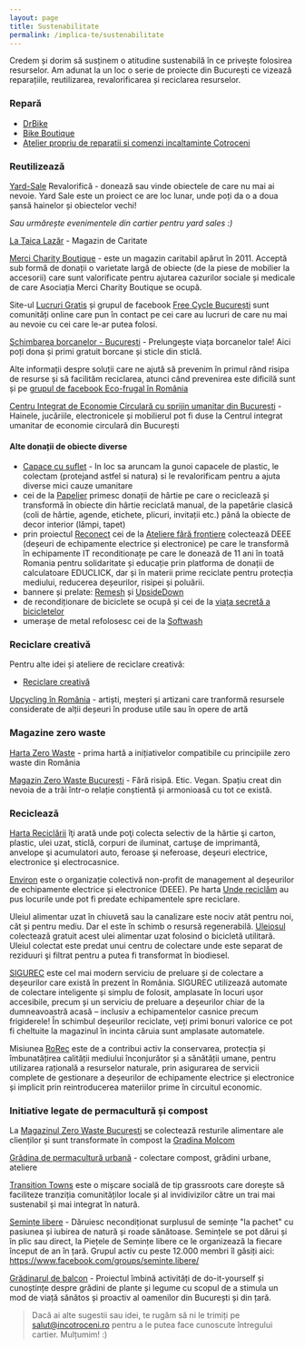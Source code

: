 ```yaml
---
layout: page
title: Sustenabilitate
permalink: /implica-te/sustenabilitate
---
```


Credem și dorim să susținem o atitudine sustenabilă în ce privește folosirea resurselor. Am adunat la un loc o serie de proiecte din București ce vizează reparațiile, reutilizarea, revalorificarea și reciclarea resurselor.

### Repară

- [DrBike](http://www.drbike.ro/reparatii-biciclete-ro.html)
- [Bike Boutique](https://btq.ro/service.html)
- [Atelier propriu de reparatii si comenzi incaltaminte Cotroceni](https://www.facebook.com/Atelier-propriu-de-reparatii-si-comenzi-incaltaminte-cotroceni-1783494828540844)

### Reutilizează

[Yard-Sale](https://www.facebook.com/TheFirstYardSale/) Revalorifică - donează sau vinde obiectele de care nu mai ai nevoie. Yard Sale este un proiect ce are loc lunar, unde poți da o a doua șansă hainelor și obiectelor vechi!

*Sau urmărește evenimentele din cartier pentru yard sales :)*

[La Taica Lazăr](https://www.facebook.com/lataicalazar) - Magazin de Caritate

[Merci Charity Boutique](http://mercicharity.ro) - este un magazin caritabil apărut în 2011. Acceptă sub formă de donații o varietate largă de obiecte (de la piese de mobilier la accesorii) care sunt valorificate pentru ajutarea cazurilor sociale și medicale de care Asociația Merci Charity Boutique se ocupă.

Site-ul [Lucruri Gratis](http://lucrurigratis.ro/) și grupul de facebook [Free Cycle București](https://www.facebook.com/groups/325116167547550/) sunt comunități online care pun în contact pe cei care au lucruri de care nu mai au nevoie cu cei care le-ar putea folosi.

[Schimbarea borcanelor - București](https://www.facebook.com/groups/schimbarea.borcanelor.bucuresti) - Prelungește viața borcanelor tale! Aici poți dona și primi gratuit borcane și sticle din sticlă.

Alte informații despre soluții care ne ajută să prevenim în primul rând risipa de resurse și să facilităm reciclarea, atunci când prevenirea este dificilă sunt și pe [grupul de facebook Eco-frugal în România](https://www.facebook.com/groups/113214019349919)

[Centru Integrat de Economie Circulară cu sprijin umanitar din București](https://copaculcufaptebune.ro/cauze-sociale/centru-umanitar-integrat-bucuresti/) - Hainele, jucăriile, electronicele și mobilierul pot fi duse la Centrul integrat umanitar de economie circulară din București

#### Alte donații de obiecte diverse   

- [Capace cu suflet](https://www.facebook.com/capacecusuflet) - In loc sa aruncam la gunoi capacele de plastic, le colectam (protejand astfel si natura) si le revalorificam pentru a ajuta diverse mici cauze umanitare
- cei de la [Papelier](https://www.facebook.com/atelierpapelier/) primesc donații de hârtie pe care o reciclează și transformă în obiecte din hârtie reciclată manual, de la papetărie clasică (coli de hârtie, agende, etichete, plicuri, invitații etc.) până la obiecte de decor interior (lămpi, tapet)
- prin proiectul [Reconect](https://www.reconect.ro/) cei de la [Ateliere fără frontiere](http://www.atelierefarafrontiere.ro/reconect) colectează DEEE (deșeuri de echipamente electrice și electronice) pe care le transformă în echipamente IT reconditionațe pe care le donează de 11 ani în toată Romania pentru solidaritate și educație prin platforma de donații de calculatoare EDUCLICK, dar și în materii prime reciclate pentru protecția mediului, reducerea deșeurilor, risipei și poluării.
- bannere și prelate: [Remesh](https://www.facebook.com/remesh.socialware/) și [UpsideDown](https://www.facebook.com/upsidedownro/)
- de recondiționare de biciclete se ocupă și cei de la [viața secretă a bicicletelor](https://www.facebook.com/viatasecretaabicicletelor/?hc_location=ufi)
- umerașe de metal refolosesc cei de la [Softwash](https://www.facebook.com/softwash.ro/)

### Reciclare creativă

Pentru alte idei și ateliere de reciclare creativă:
- [Reciclare creativă](https://www.facebook.com/ReciclareCreativa.ro/)

[Upcycling în România](https://www.google.com/maps/d/u/0/viewer?mid=1_XI__joghOQWCrdJESEBPDfvA1k&ll=45.1533684940549%2C29.49738450468748&z=7) - artiști, meșteri și artizani care tranformă resursele considerate de alții deșeuri în produse utile sau în opere de artă

### Magazine zero waste

[Harta Zero Waste](https://www.zerowasteromania.org/harta-zero-waste/) - prima hartă a inițiativelor compatibile cu principiile zero waste din România

[Magazin Zero Waste București](https://www.facebook.com/magazin.zerowaste) - Fără risipă. Etic. Vegan. Spațiu creat din nevoia de a trăi într-o relație conștientă și armonioasă cu tot ce există.

### Reciclează

[Harta Reciclării](https://www.hartareciclarii.ro) îţi arată unde poţi colecta selectiv de la hârtie şi carton, plastic, ulei uzat, sticlă, corpuri de iluminat, cartuşe de imprimantă, anvelope şi acumulatori auto, feroase şi neferoase, deşeuri electrice, electronice şi electrocasnice.

[Environ](https://www.environ.ro) este o organizație colectivă non-profit de management al deșeurilor de echipamente electrice și electronice (DEEE). Pe harta [Unde reciclăm](https://undereciclam.ro/) au pus locurile unde pot fi predate echipamentele spre reciclare.

Uleiul alimentar uzat în chiuvetă sau la canalizare este nociv atât pentru noi, cât și pentru mediu. Dar el este în schimb o resursă regenerabilă. [Uleiosul](http://uleiosul.com/) colectează gratuit acest ulei alimentar uzat folosind o bicicletă utilitară. Uleiul colectat este predat unui centru de colectare unde este separat de reziduuri şi filtrat pentru a putea fi transformat în biodiesel.

[SIGUREC](http://www.sigurec.ro/) este cel mai modern serviciu de preluare și de colectare a deșeurilor care există în prezent în România. SIGUREC utilizează automate de colectare inteligente și simplu de folosit, amplasate în locuri ușor accesibile, precum și un serviciu de preluare a deșeurilor chiar de la dumneavoastră acasă – inclusiv a echipamentelor casnice precum frigiderele! În schimbul deșeurilor reciclate, veți primi bonuri valorice ce pot fi cheltuite la magazinul în incinta căruia sunt amplasate automatele.

Misiunea [RoRec](https://www.facebook.com/pg/AsociatiaRoRec/about/?ref=page_internal) este de a contribui activ la conservarea, protecția și îmbunatățirea calității mediului înconjurător și a sănătății umane, pentru utilizarea rațională a resurselor naturale, prin asigurarea de servicii complete de gestionare a deșeurilor de echipamente electrice și electronice și implicit prin reintroducerea materiilor prime în circuitul economic.

### Initiative legate de permacultură și compost

La [Magazinul Zero Waste București](https://www.facebook.com/magazin.zerowaste) se colectează resturile alimentare ale clienților și sunt transformate în compost la [Gradina Molcom](https://www.facebook.com/Molcom.ro/)

[Grădina de permacultură urbană](https://www.facebook.com/GradinaDinGuraSiriului/) - colectare compost, grădini urbane, ateliere

[Transition Towns](https://www.facebook.com/InTranzitie/) este o mișcare socială de tip grassroots care dorește să faciliteze tranziția comunităților locale și al invidivizilor către un trai mai sustenabil și mai integrat în natură.

[Semințe libere](https://www.facebook.com/semintelibere/) - Dăruiesc necondiționat surplusul de semințe "la pachet" cu pasiunea și iubirea de natură și roade sănătoase. Semințele se pot dărui și în plic sau direct, la Piețele de Semințe libere ce le organizează la fiecare început de an în țară. Grupul activ cu peste 12.000 membri îl găsiți aici: https://www.facebook.com/groups/seminte.libere/

[Grădinarul de balcon](http://www.gradinaruldebalcon.ro/) - Proiectul îmbină activități de do-it-yourself și cunoștințe despre grădini de plante și legume cu scopul de a stimula un mod de viață sănătos și proactiv al oamenilor din București și din țară.

> Dacă ai alte sugestii sau idei, te rugăm să ni le trimiți pe salut@incotroceni.ro pentru a le putea face cunoscute întregului cartier. Mulțumim! :)  
